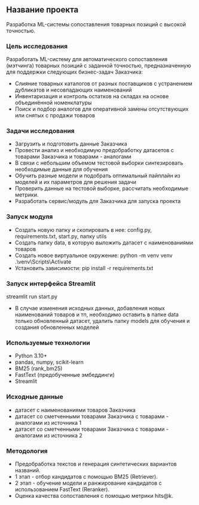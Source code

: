 ## Название проекта
  Разработка ML-системы сопоставления товарных позиций с высокой точностью.
### Цель исследования
  Разработать ML-систему для автоматического сопоставления (мэтчинга) товарных позиций с заданной точностью, предназначенную для поддержки следующих бизнес-задач Заказчика:
  - Слияние товарных каталогов от разных поставщиков с устранением дубликатов и несовпадающих наименований
  - Инвентаризация и контроль остатков на складах на основе объединённой номенклатуры
  - Поиск и подбор аналогов для оперативной замены отсутствующих или снятых с продажи товаров
### Задачи исследования
- Загрузить и подготовить данные Заказчика
- Провести анализ и необходимую предобработку датасетов с товарами Заказчика и товарами - аналогами
- В связи с небольшим объемом тестовой выборки синтезировать необходимые данные для обучения
- Обучить разные модели и подобрать оптимальный пайплайн из моделей и их параметров для решения задачи
- Проверить данные на тестовой выборке, рассчитать необходимые метрики.
- Разработать сервис/модуль для Заказчика для запуска проекта
### Запуск модуля
- Создать новую папку и скопировать в нее: config.py, requirements.txt, start.py, папку utils
- Создать папку data, в которую выложить датасет с наименованиями товаров
- Создать новое виртуальное окружение: 
  python -m venv venv
  .\venv\Scripts\Activate
- Установить зависимости:
  pip install -r requirements.txt
### Запуск интерфейса Streamlit
streamlit run start.py
- В случае изменения исходных данных, добавления новых наименований товаров и тп, необходимо оставить в папке data только обновленный датасет, удалить папку models для обучения и создания обновленных моделей
### Используемые технологии
- Python 3.10+
- pandas, numpy, scikit-learn
- BM25 (rank_bm25)
- FastText (предобученные эмбеддинги)
- Streamlit
### Исходные данные
- датасет с наименованиями товаров Заказчика
- датасет со сметченными товарами Заказчика с товарами - аналогами из источника 1
- датасет со сметченными товарами Заказчика с товарами - аналогами из источника 2
### Методология
- Предобработка текстов и генерация синтетических вариантов названий.
- 1 этап - отбор кандидатов с помощью BM25 (Retriever).
- 2 этап - обучение модели и ранжирование кандидатов с использованием FastText (Reranker).
- Оценка качества сопоставления с помощью метрики hits@k.
